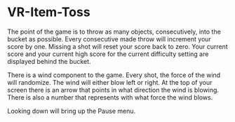 # VR-Item-Toss

The point of the game is to throw as many objects, consecutively, into the bucket as possible. Every consecutive made throw will increment your score by one. Missing a shot will reset your score back to zero. Your current score and your current high score for the current difficulty setting are displayed behind the bucket. 

There is a wind component to the game. Every shot, the force of the wind will randomize. The wind will either blow left or right. At the top of your screen there is an arrow that points in what direction the wind is blowing. There is also a number that represents with what force the wind blows. 

Looking down will bring up the Pause menu. 
